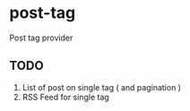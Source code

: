 # post-tag

Post tag provider

## TODO

1. List of post on single tag ( and pagination )
1. RSS Feed for single tag